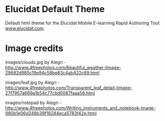 Elucidat Default Theme
==========================



Default html theme for the Elucidat Mobile E-learning Rapid Authoring Tool: www.elucidat.com.





Image credits
==========================

images/clouds.jpg by Alegri - http://www.4freephotos.com/Beautiful_weather-limage-29682d985c19e94c58be83c4ab422c69.html

images/leaf.jpg by Alegri - http://www.4freephotos.com/Transparent_leaf_detail-limage-27f7957a669a1b54c77cbd0087faaa56.html

images/notepad by Alegri - http://www.4freephotos.com/Writing_instruments_and_notebook-image-980b1e06d248b39f18284eca5783f42e.html